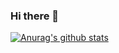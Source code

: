 ### Hi there 👋 
[![Anurag's github stats](https://github-readme-stats.vercel.app/api?username=Decrypt0r)](https://github.com/anuraghazra/github-readme-stats)
